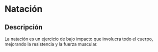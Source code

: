 # Natación

## Descripción
La natación es un ejercicio de bajo impacto que involucra todo el cuerpo, mejorando la resistencia y la fuerza muscular.
